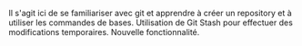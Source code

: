Il s'agit ici de se familiariser avec git et apprendre à créer un repository et à utiliser les commandes de bases.
Utilisation de Git Stash pour effectuer des modifications temporaires.
Nouvelle fonctionnalité.
